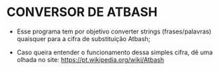 # CONVERSOR DE ATBASH

- Esse programa tem por objetivo converter strings (frases/palavras) quaisquer para a cifra de substituição Atbash;

- Caso queira entender o funcionamento dessa simples cifra, dê uma olhada no site: https://pt.wikipedia.org/wiki/Atbash
